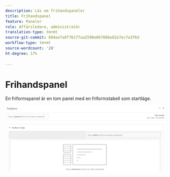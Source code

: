 ```yaml
---
description: Läs om frihandspaneler
title: Frihandspanel
feature: Paneler
role: Affärsledare, administratör
translation-type: tm+mt
source-git-commit: 894ee7a8f761f7aa2590e06708be82e7ecfa3f6d
workflow-type: tm+mt
source-wordcount: '28'
ht-degree: 17%

---
```



# Frihandspanel

En friformspanel är en tom panel med en friformstabell som startläge.

![](assets/freeform-panel.png)

